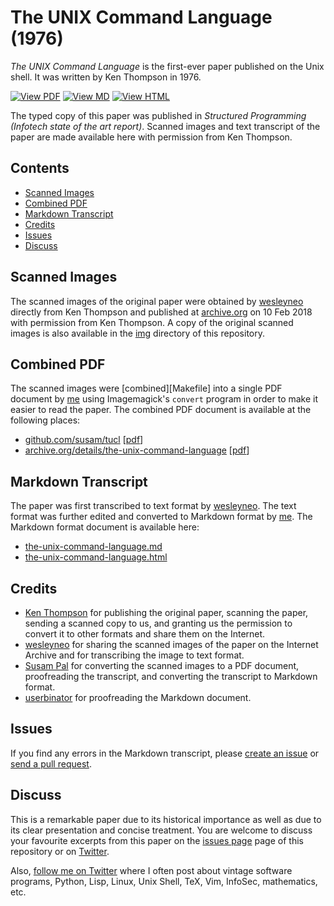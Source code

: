 The UNIX Command Language (1976)
================================

*The UNIX Command Language* is the first-ever paper published on the
Unix shell. It was written by Ken Thompson in 1976.

[![View PDF][view-pdf-svg]][gh-pdf]
[![View MD][view-md-svg]][gh-md]
[![View HTML][view-html-svg]][gh-html]

The typed copy of this paper was published in *Structured Programming
(Infotech state of the art report)*. Scanned images and text transcript
of the paper are made available here with permission from Ken Thompson.


Contents
--------

- [Scanned Images](#scanned-images)
- [Combined PDF](#combined-pdf)
- [Markdown Transcript](#markdown-transcript)
- [Credits](#credits)
- [Issues](#issues)
- [Discuss](#discuss)


Scanned Images
--------------

The scanned images of the original paper were obtained by [wesleyneo]
directly from Ken Thompson and published at
[archive.org][wesleyneo-archive-url] on 10 Feb 2018 with permission from
Ken Thompson. A copy of the original scanned images is also available in
the [img](img) directory of this repository.


Combined PDF
------------

The scanned images were [combined][Makefile] into a single PDF document
by [me][susam] using Imagemagick's `convert` program in order to make it
easier to read the paper. The combined PDF document is available at the
following places:

- [github.com/susam/tucl][gh-url] [[pdf][gh-pdf]]
- [archive.org/details/the-unix-command-language][archive-url] [[pdf][archive-pdf]]


Markdown Transcript
-------------------

The paper was first transcribed to text format by
[wesleyneo][wesleyneo]. The text format was further edited and converted
to Markdown format by [me][susam]. The Markdown format document is
available here:

- [the-unix-command-language.md][gh-md]
- [the-unix-command-language.html][gh-html]


Credits
-------

- [Ken Thompson](http://cs.bell-labs.co/who/ken/) for publishing the
  original paper, scanning the paper, sending a scanned copy to us, and
  granting us the permission to convert it to other formats and share
  them on the Internet.
- [wesleyneo](https://archive.org/details/@wesleyneo) for sharing the
  scanned images of the paper on the Internet Archive and for
  transcribing the image to text format.
- [Susam Pal](https://github.com/susam) for converting the scanned
  images to a PDF document, proofreading the transcript, and converting
  the transcript to Markdown format.
- [userbinator](https://news.ycombinator.com/user?id=userbinator) for
  proofreading the Markdown document.


Issues
------

If you find any errors in the Markdown transcript, please [create an
issue][issues] or [send a pull request][gitpr].


Discuss
-------

This is a remarkable paper due to its historical importance as well as
due to its clear presentation and concise treatment. You are welcome to
discuss your favourite excerpts from this paper on the [issues
page][issues] page of this repository or on [Twitter][twitter-discuss].

Also, [follow me on Twitter][twitter-susam] where I often post about
vintage software programs, Python, Lisp, Linux, Unix Shell, TeX, Vim,
InfoSec, mathematics, etc.


[view-pdf-svg]: https://img.shields.io/badge/view-pdf-brightgreen.svg
[view-md-svg]: https://img.shields.io/badge/view-md-brightgreen.svg
[view-html-svg]: https://img.shields.io/badge/view-html-brightgreen.svg

[gh-url]: https://github.com/susam/tucl
[gh-pdf]: https://susam.github.io/tucl/the-unix-command-language.pdf
[gh-md]: the-unix-command-language.md
[gh-html]: https://susam.github.io/tucl/the-unix-command-language.html

[archive-url]: https://archive.org/details/the-unix-command-language
[archive-pdf]: https://archive.org/download/the-unix-command-language/the-unix-command-language.pdf

[susam]: https://github.com/susam
[wesleyneo]: https://archive.org/details/@wesleyneo
[wesleyneo-archive-url]: https://archive.org/details/theunixcommandlanguage

[issues]: https://github.com/susam/tucl/issues
[gitpr]: https://github.com/susam/gitpr#create-pull-request

[twitter-discuss]: https://twitter.com/compose/tweet?text=@susam+Hey%2C+I+came+across+your+repository+on+the+paper+%22The+UNIX+Command+Language+%281976%29%22+written+by+Ken+Thompson%21
[twitter-susam]: https://twitter.com/intent/follow?screen_name=susam
